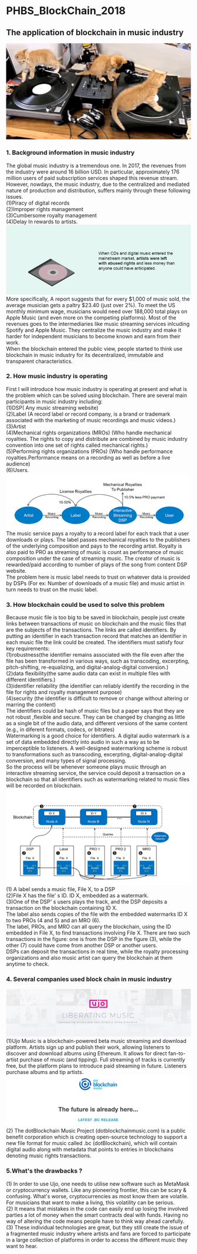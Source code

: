# PHBS_BlockChain_2018
## The application of blockchain in music industry
![](https://github.com/WangBingquan96/PHBS_BlockChain_2018/blob/master/preface%20picture.gif)
### 1. Background information in music industry
The global music industry is a tremendous one. In 2017, the revenues from the industry were around 16 billion USD. In particular, approximately 176 million users of paid subscription services shaped this revenue stream. However, nowdays, the music industry, due to the centralized and mediated nature of production and distribution, suffers mainly through these following issues.<br>
(1)Piracy of digital records <br>
(2)Improper rights management <br>
(3)Cumbersome royalty management <br>
(4)Delay In rewards to artists. <br>
![](https://github.com/WangBingquan96/PHBS_BlockChain_2018/blob/master/pricture1.gif)  <br>
More specifically, A report suggests that for every $1,000 of music sold, the average musician gets a paltry $23.40 (just over 2%). To meet the US monthly minimum wage, musicians would need over 188,000 total plays on Apple Music (and even more on the competing platforms). Most of the revenues goes to the intermediaries like music streaming services inlcuding Spotify and Apple Music. They centralize the music industry and make it harder for independent musicians to become known and earn from their work. <br>
When the blockchain entered the public view, people started to think use blockchain in music industry for its decentralized, immutable and transparent characteristics. 
### 2. How music industry is operating 
First I will introduce how music industry is operating at present and what is the problem which can be solved using blockchain. There are several main participants in music industry including: <br>
(1)DSP( Any music streaming website) <br>
(2)Label (A record label or record company, is a brand or trademark associated with the marketing of music recordings and music videos.) <br> 
(3)Artist <br>
(4)Mechanical rights organizations (MROs) (Who handle mechanical royalties. The rights to copy and distribute are combined by music industry convention into one set of rights called mechanical rights.) <br>
(5)Performing rights organizations (PROs) (Who handle performance royalties.Performance means on a recording as well as before a live audience) <br>
(6)Users. <br>
![](https://github.com/WangBingquan96/PHBS_BlockChain_2018/blob/master/picture2.png)
The music service pays a royalty to a record label for each track that a user downloads or plays. The label passes mechanical royalties to the publishers of the underlying composition and pays to the recording artist. Royalty is also paid to PRO as streaming of music is count as performance of music composition under the case of streaming music. The creator of music is rewarded/paid according to number of plays of the song from content DSP website. <br>
The problem here is music label needs to trust on whatever data is provided by DSPs (For ex: Number of downloads of a music file) and music artist in turn needs to trust on the music label. 
### 3. How blockchain could be used to solve this problem
Because music file is too big to be saved in blockchain, people just create links between transactions of music on blockchain and the music files that are the subjects of the transactions. The links are called identifiers. By putting an identifier in each transaction record that matches an identifier in each music file the link could be created. The identifiers must satisfy four key requirements:<br> (1)robustness(the identifier remains associated with the file even after the file has been transformed in various ways, such as   transcoding, excerpting, pitch-shifting, re-equalizing, and digital-analog-digital conversion.) <br>
(2)data flexibility(the same audio data can exist in multiple files with different identifiers.) <br>
(3)identifier reliability (the identifier can reliably identify the recording in the file for rights and royalty management purpose) <br> 
(4)security (the identifier is difficult to remove or change without altering or marring the content) <br>
The identifiers could be hash of music files but a paper says that they are not robust ,flexible and secure. They can be changed by changing as little as a single bit of the audio data, and different versions of the same content (e.g., in diferent formats, codecs, or bitrates) <br> 
Watermarking is a good choice for identifiers. A digital audio watermark is a set of data embedded directly into audio in such a way as to be imperceptible to listeners. A well-designed watermarking scheme is robust to transformations such as transcoding, excerpting, digital-analog-digital conversion, and many types of signal processing. <br>
So the process will be whenever someone plays music through an interactive streaming service, the service could deposit a transaction on a blockchain so that all identifiers such as watermarking related to music files will be recorded on blockchain.<br>
![](https://github.com/WangBingquan96/PHBS_BlockChain_2018/blob/master/picture3.png)
(1) A label sends a music file, File X, to a DSP <br>
(2)File X has the file' s ID. ID X, embedded as a watermark. <br>
(3)One of the DSP' s users plays the track, and the DSP deposits a transaction on the blockchain containing ID X. <br>
The label also sends copies of the file with the embedded watermarks ID X  to two PROs (4 and 5) and an MRO (6).<br>
The label, PROs, and MRO can all query the blockchain, using the ID embedded in File X, to find transactions involving File X.
There are two such transactions in the figure: one is from the DSP in the figure (3), while the other (7) could have come from another DSP or another users.<br>
DSPs can deposit the transactions in real time, while the royalty processing organizations and also music artist can query the blockchain at them anytime to check. <br>
### 4. Several companies used block chain in music industry
![](https://github.com/WangBingquan96/PHBS_BlockChain_2018/blob/master/ujo%20picture.png)
(1)Ujo Music is a blockchain-powered beta music streaming and download platform. Artists sign up and publish their work, allowing listeners to discover and download albums using Ethereum. It allows for direct fan-to-artist purchase of music (and tipping). Full streaming of tracks is currently free, but the platform plans to introduce paid streaming in future. Listeners purchase albums and tip artists.<br>
![](https://github.com/WangBingquan96/PHBS_BlockChain_2018/blob/master/dot%20picture.png)
(2) The dotBlockchain Music Project (dotblockchainmusic.com) is a public benefit corporation which is creating open-source technology to support a new file format for music called .bc (dotBlockchain), which will contain digital audio along with metadata that points to entries in blockchains denoting music rights transactions. <br>
### 5.What's the drawbacks ?
(1) In order to use Ujo, one needs to utilise new software such as MetaMask or cryptocurrency wallets. Like any pioneering frontier, this can be scary & confusing.  What's worse, cryptocurrencies as most know them are volatile. For musicians that want to make a living, this volatility can be serious.<br>
(2) It means that mistakes in the code can easily end up losing the involved parties a lot of money when the smart contracts deal with funds. Having no way of altering the code means people have to think way ahead carefully. <br>
(3) These individual technologies are great, but they still create the issue of a fragmented music industry where artists and fans are forced to participate in a large collection of platforms in order to access the different music they want to hear. <br>
